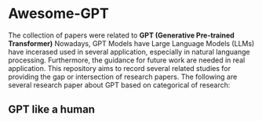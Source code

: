 # Awesome-GPT
The collection of papers were related to **GPT (Generative Pre-trained Transformer)**
Nowadays, GPT Models have Large Language Models (LLMs) have incerased used in several application, especially in natural languange processing. Furthermore, the guidance for future work are needed in real application. This repository aims to record several related studies for providing the gap or intersection of research papers. The following are several research paper about GPT based on categorical of research:
## GPT like a human
